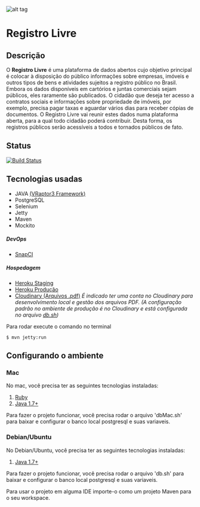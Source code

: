 ![alt tag](http://i.imgur.com/CguDLcL.png?1)

# Registro Livre

## Descrição

O **Registro Livre** é uma plataforma de dados abertos cujo objetivo principal é colocar à disposição do público informações sobre empresas, imóveis e outros tipos de bens e atividades sujeitos a registro público no Brasil. Embora os dados disponíveis em cartórios e juntas comerciais sejam públicos, eles raramente são publicados. O cidadão que deseja ter acesso a contratos sociais e informações sobre propriedade de imóveis, por exemplo, precisa pagar taxas e aguardar vários dias para receber cópias de documentos. O Registro Livre vai reunir estes dados numa plataforma aberta, para a qual todo cidadão poderá contribuir. Desta forma, os registros públicos serão acessíveis a todos e tornados públicos de fato.

## Status
[![Build Status](https://snap-ci.com/aceleradora6-tw/RegistroLivre/branch/master/build_image)](https://snap-ci.com/aceleradora6-tw/RegistroLivre/branch/master)

## Tecnologias usadas
* JAVA [(VRaptor3 Framework)](http://vraptor3.vraptor.org/pt/)
* PostgreSQL
* Selenium
* Jetty
* Maven
* Mockito

##### DevOps
* [SnapCI](https://snap-ci.com/aceleradora6-tw/RegistroLivre/branch/master)

##### Hospedagem
* [Heroku Staging](http://registro-livre-staging.herokuapp.com/)
* [Heroku Produção](http://registro-livre-aceleradora.herokuapp.com/)
* [Cloudinary (Arquivos .pdf)](http://cloudinary.com/)
*É indicado ter uma conta no Cloudinary para desenvolvimento local e gestão dos arquivos PDF. (A configuração padrão no ambiente de produção é no Cloudinary e está configurada no arquivo [db.sh](https://github.com/aceleradora6-tw/RegistroLivre/blob/master/db.sh))*




Para rodar execute o comando no terminal 

	$ mvn jetty:run
	
## Configurando o ambiente	

### Mac

No mac, você precisa ter as seguintes tecnologias instaladas:

1. [Ruby](https://www.ruby-lang.org/pt/downloads/)
2. [Java 1.7+](http://www.oracle.com/technetwork/pt/java/javase/downloads/jdk7-downloads-1880260.html)

Para fazer o projeto funcionar, você precisa rodar o arquivo 'dbMac.sh' para baixar e configurar o banco local postgresql e suas variaveis.

### Debian/Ubuntu

No Debian/Ubuntu, você precisa ter as seguintes tecnologias instaladas:

1. [Java 1.7+](http://www.oracle.com/technetwork/pt/java/javase/downloads/jdk7-downloads-1880260.html)

Para fazer o projeto funcionar, você precisa rodar o arquivo 'db.sh' para baixar e configurar o banco local postgresql e suas variaveis.

Para usar o projeto em alguma IDE importe-o como um projeto Maven para o seu workspace.
